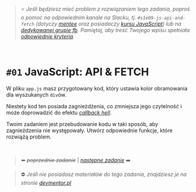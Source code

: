 > :star: *Jeśli będziesz mieć problem z rozwiązaniem tego zadania, poproś o pomoc na odpowiednim kanale na Slacku, tj. `#s1e09-js-api-and-fetch` (dotyczy [mentee](https://devmentor.pl/mentoring-javascript/) oraz posiadaczy [kursu JavaScript](https://devmentor.pl/p/javascript-for-beginners/)) lub na [dedykowanej grupie fb](https://www.facebook.com/groups/155234921740033). Pamiętaj, aby treść Twojego wpisu spełniała [odpowiednie kryteria](https://devmentor.pl/jak-prosic-o-pomoc/).*

&nbsp;

# `#01` JavaScript: API & FETCH

W pliku `app.js` masz przygotowany kod, który ustawia kolor obramowania dla wyszukanych `div`ów.

Niestety kod ten posiada zagnieżdżenia, co zmniejsza jego czytelność i może doprowadzić do efektu *[callback hell](http://callbackhell.com/)*.

Twoim zadaniem jest przebudowanie kodu w taki sposób, aby zagnieżdzenia nie występowały. Utwórz odpowiednie funkcje, które rozwiążą problem.


&nbsp;

> :arrow_left: ~~*poprzednie zadanie*~~ | [*następne zadanie*](./../02) :arrow_right:

> :no_entry: *Jeśli nie posiadasz materiałów do tego zadania, znajdziesz je na stronie [devmentor.pl](https://devmentor.pl/p/js-basics/)*
